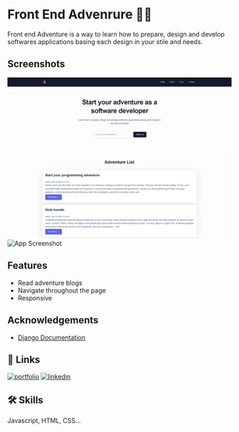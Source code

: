 
# Front End Advenrure 🐱‍🚀

Front end Adventure is a way to learn how to prepare, design and develop softwares applications basing
each design in your stile and needs.




## Screenshots

![App Screenshot](https://github.com/Daniels-not/Front-end-Adventure-Django/blob/master/111.PNG)
![App Screenshot](https://github.com/Daniels-not/Front-end-Adventure-Django/blob/master/222222.PNG)
![App Screenshot](https://github.com/Daniels-not/Front-end-Adventure-Django/blob/master/33333333.PNG)


## Features

- Read adventure blogs
- Navigate throughout the page
- Responsive


## Acknowledgements

 - [Django Documentation](https://docs.djangoproject.com/en/3.2/topics/templates/)

## 🔗 Links
[![portfolio](https://img.shields.io/badge/my_portfolio-000?style=for-the-badge&logo=ko-fi&logoColor=white)](https://portfolio-daniels-not.vercel.app/)
[![linkedin](https://img.shields.io/badge/linkedin-0A66C2?style=for-the-badge&logo=linkedin&logoColor=white)](https://www.linkedin.com/in/ramy-campusano-volquez-a110ba14a/)


## 🛠 Skills
Javascript, HTML, CSS...

